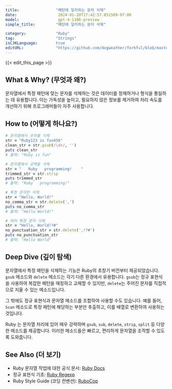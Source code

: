 ```yaml
---
title:                "패턴에 일치하는 문자 삭제"
date:                  2024-01-20T17:42:57.851509-07:00
model:                 gpt-4-1106-preview
simple_title:         "패턴에 일치하는 문자 삭제"

category:             "Ruby"
tag:                  "Strings"
isCJKLanguage:        true
editURL:              "https://github.com/dogweather/forkful/blob/master/content/ko/ruby/deleting-characters-matching-a-pattern.md"
---
```


{{< edit_this_page >}}

## What & Why? (무엇과 왜?)
문자열에서 특정 패턴에 맞는 문자를 삭제하는 것은 데이터를 정제하거나 형식을 통일하는 데 유용합니다. 이는 가독성을 높이고, 필요하지 않은 정보를 제거하여 처리 속도를 개선하기 위해 프로그래머들이 자주 사용합니다.

## How to (어떻게 하나요?)
```Ruby
# 문자열에서 숫자를 삭제
str = "Ruby123 is fun456"
clean_str = str.gsub(/\d+/, '')
puts clean_str
# 출력: "Ruby is fun"

# 문자열에서 공백을 삭제
str = "   Ruby   programming!    "
trimmed_str = str.strip
puts trimmed_str
# 출력: "Ruby   programming!"

# 특정 문자만 삭제
str = "Hello, World!"
no_comma_str = str.delete(',')
puts no_comma_str
# 출력: "Hello World!"

# 여러 특정 문자 삭제
str = "Hello, World!?#"
no_punctuation_str = str.delete(',!?#')
puts no_punctuation_str
# 출력: "Hello World"
```

## Deep Dive (깊이 탐색)
문자열에서 특정 패턴을 삭제하는 기능은 Ruby의 초창기 버전부터 제공되었습니다. `gsub` 메소드와 `delete` 메소드는 각기 다른 환경에서 유용합니다. `gsub`는 정규 표현식을 사용하여 복잡한 패턴을 매칭하고 교체할 수 있지만, `delete`는 주어진 문자를 직접적으로 지울 수 있는 메소드입니다.

그 밖에도 정규 표현식과 문자열 메소드를 조합하여 사용할 수도 있습니다. 예를 들어, `Scan` 메소드로 특정 패턴에 해당하는 부분만 추출하고, 이를 배열로 변환하여 사용하는 것입니다.

Ruby 는 문자열 처리에 있어 매우 강력하며 `gsub`, `sub`, `delete`, `strip`, `split` 등 다양한 메소드를 제공합니다. 이러한 메소드들은 빠르고, 편리하게 문자열을 조작할 수 있도록 도와줍니다.

## See Also (더 보기)
- Ruby 문자열 작업에 대한 공식 문서: [Ruby Docs](https://ruby-doc.org/core-3.1.0/String.html)
- 정규 표현식 기초: [Ruby Regexp](https://ruby-doc.org/core-3.1.0/Regexp.html)
- Ruby Style Guide (코딩 컨벤션): [RuboCop](https://rubocop.org)
